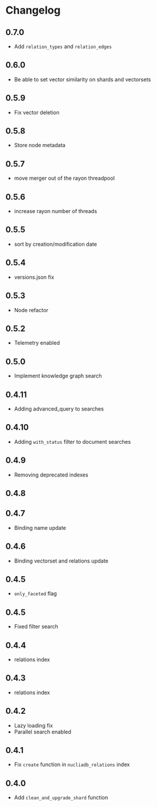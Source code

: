 # Changelog

## 0.7.0

- Add `relation_types` and `relation_edges`

## 0.6.0

- Be able to set vector similarity on shards and vectorsets

## 0.5.9

- Fix vector deletion 

## 0.5.8

- Store node metadata
## 0.5.7

- move merger out of the rayon threadpool
## 0.5.6

- increase rayon number of threads

## 0.5.5

- sort by creation/modification date

## 0.5.4

- versions.json fix

## 0.5.3

- Node refactor

## 0.5.2

- Telemetry enabled

## 0.5.0

- Implement knowledge graph search

## 0.4.11

- Adding advanced_query to searches

## 0.4.10

- Adding `with_status` filter to document searches

## 0.4.9

- Removing deprecated indexes

## 0.4.8

## 0.4.7

- Binding name update

## 0.4.6

- Binding vectorset and relations update

## 0.4.5

- `only_faceted` flag

## 0.4.5

- Fixed filter search

## 0.4.4

- relations index

## 0.4.3
- relations index

## 0.4.2

- Lazy loading fix
- Parallel search enabled

## 0.4.1

- Fix `create` function in `nucliadb_relations` index

## 0.4.0

- Add `clean_and_upgrade_shard` function
